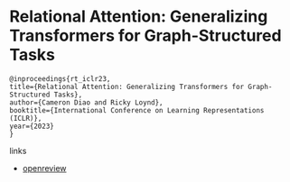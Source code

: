 # Relational Attention: Generalizing Transformers for Graph-Structured Tasks

```
@inproceedings{rt_iclr23,
title={Relational Attention: Generalizing Transformers for Graph-Structured Tasks},
author={Cameron Diao and Ricky Loynd},
booktitle={International Conference on Learning Representations (ICLR)},
year={2023}
}
```

links
- [openreview](https://openreview.net/forum?id=cFuMmbWiN6)
